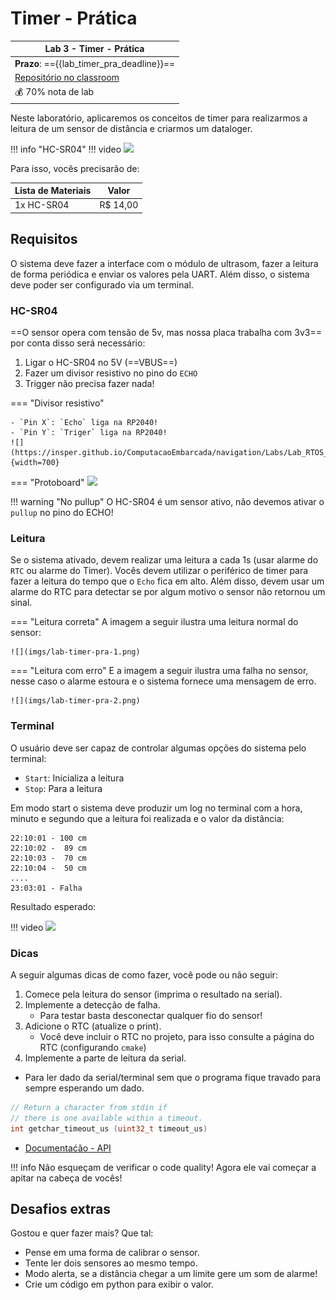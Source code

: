 # Timer - Prática

| Lab 3 - Timer - Prática                               |
|-------------------------------------------------------|
| **Prazo**: =={{lab_timer_pra_deadline}}==               |
| [Repositório no classroom]({{lab_timer_pra_classroom}}) |
| 💰 70% nota de lab                                    |

Neste laboratório, aplicaremos os conceitos de timer para realizarmos a leitura de um sensor de distância e criarmos um dataloger.

!!! info "HC-SR04"
    !!! video
        ![](https://www.youtube.com/watch?v=QOc4vgqFXS0)

Para isso, vocês precisarão de:

| Lista de Materiais | Valor   |
|--------------------|---------|
| 1x HC-SR04         | R$ 14,00 |

## Requisitos

O sistema deve fazer a interface com o módulo de ultrasom, fazer a leitura de forma periódica e enviar os valores pela UART. Além disso, o sistema deve poder ser configurado via um terminal.

### HC-SR04

==O sensor opera com tensão de 5v, mas nossa placa trabalha com 3v3== por conta disso será necessário:

1. Ligar o HC-SR04 no 5V (==VBUS==)
1. Fazer um divisor resistivo no pino do `ECHO`
1. Trigger não precisa fazer nada!

=== "Divisor resistivo"

    - `Pin X`: `Echo` liga na RP2040!
    - `Pin Y`: `Triger` liga na RP2040!
    ![](https://insper.github.io/ComputacaoEmbarcada/navigation/Labs/Lab_RTOS_HCSR04/montagem.svg){width=700}

=== "Protoboard"
    ![](https://insper.github.io/ComputacaoEmbarcada/navigation/Labs/Lab_RTOS_HCSR04/proto.jpg)

!!! warning "No pullup"
    O HC-SR04 é um sensor ativo, não devemos ativar o `pullup` no pino do ECHO! 

### Leitura

Se o sistema ativado, devem realizar uma leitura a cada 1s (usar alarme do `RTC` ou alarme do Timer). Vocês devem utilizar o periférico de timer para fazer a leitura do tempo que o `Echo` fica em alto. Além disso, devem usar um alarme do RTC para detectar se por algum motivo o sensor não retornou um sinal.

=== "Leitura correta"
    A imagem a seguir ilustra uma leitura normal do sensor:

    ![](imgs/lab-timer-pra-1.png)
=== "Leitura com erro"
    E a imagem a seguir ilustra uma falha no sensor, nesse caso o alarme estoura e o sistema fornece uma mensagem de erro.

    ![](imgs/lab-timer-pra-2.png)

### Terminal

O usuário deve ser capaz de controlar algumas opções do sistema pelo terminal:

- `Start`: Inicializa a leitura
- `Stop`: Para a leitura

Em modo start o sistema deve produzir um log no terminal com a hora, minuto e segundo que a leitura foi realizada e o valor da distância:

```
22:10:01 - 100 cm
22:10:02 -  89 cm
22:10:03 -  70 cm
22:10:04 -  50 cm
....
23:03:01 - Falha
```

Resultado esperado:

!!! video
    ![](https://www.youtube.com/watch?v=Qf8_zQEEllA)


### Dicas

A seguir algumas dicas de como fazer, você pode ou não seguir:

1. Comece pela leitura do sensor (imprima o resultado na serial).
1. Implemente a detecção de falha.
    - Para testar basta desconectar qualquer fio do sensor!
1. Adicione o RTC (atualize o print).
    - Você deve incluir o RTC no projeto, para isso consulte a página do RTC (configurando `cmake`)
1. Implemente a parte de leitura da serial.

- Para ler dado da serial/terminal sem que o programa fique travado para sempre esperando um dado.

```c
// Return a character from stdin if
// there is one available within a timeout. 
int getchar_timeout_us (uint32_t timeout_us)
```

- [Documentaćão - API ](https://www.raspberrypi.com/documentation/pico-sdk/runtime.html#ga9b10b3bc1a4750fcb0e691566bc868e8)

!!! info
    Não esqueçam de verificar o code quality! Agora ele vai começar a apitar na cabeça de vocês!

## Desafios extras

Gostou e quer fazer mais? Que tal:

- Pense em uma forma de calibrar o sensor.
- Tente ler dois sensores ao mesmo tempo.
- Modo alerta, se a distância chegar a um limite gere um som de alarme!
- Crie um código em python para exibir o valor.
